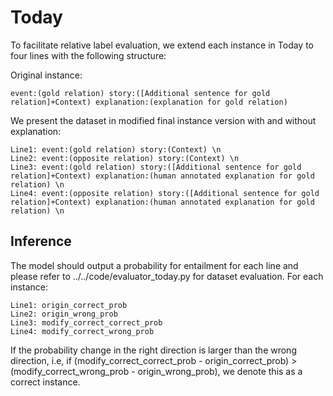 Today
===
To facilitate relative label evaluation, we extend each instance in Today to four lines with the following structure:

Original instance:

    event:(gold relation) story:([Additional sentence for gold relation]+Context) explanation:(explanation for gold relation)

We present the dataset in modified final instance version with and without explanation:  

    Line1: event:(gold relation) story:(Context) \n
    Line2: event:(opposite relation) story:(Context) \n
    Line3: event:(gold relation) story:([Additional sentence for gold relation]+Context) explanation:(human annotated explanation for gold relation) \n
    Line4: event:(opposite relation) story:([Additional sentence for gold relation]+Context) explanation:(human annotated explanation for gold relation) \n

## Inference
The model should output a probability for entailment for each line and please refer to ../../code/evaluator_today.py for dataset evaluation. For each instance:

    Line1: origin_correct_prob
    Line2: origin_wrong_prob
    Line3: modify_correct_correct_prob
    Line4: modify_correct_wrong_prob

If the probability change in the right direction is larger than the wrong direction, i.e, if (modify_correct_correct_prob - origin_correct_prob) > (modify_correct_wrong_prob - origin_wrong_prob), we denote this as a correct instance. 
